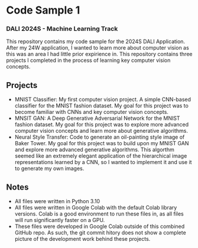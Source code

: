 # Code Sample 1
###  DALI 2024S - Machine Learning Track

This repository contains my code sample for the 2024S DALI Application.  After my 24W application, I wanted to learn more about computer vision as this was an area I had little prior expirience in.  This repository contains three projects I completed in the process of learning key computer vision concepts.

## Projects
- MNIST Classifier: My first computer vision project.  A simple CNN-based classifier for the MNIST fashion dataset.  My goal for this project was to become familiar with CNNs and key computer vision concepts.
- MNSIT GAN: A Deep Generative Adversarial Network for the MNIST fashion dataset.  My goal for this project was to explore more advanced computer vision concepts and learn more about generative algorithms.
- Neural Style Transfer: Code to generate an oil-painting style image of Baker Tower.  My goal for this project was to build upon my MNIST GAN and explore more advanced generative algorithms.  This algorthm seemed like an extremely elegant application of the hierarchical image representations learned by a CNN, so I wanted to implement it and use it to generate my own images.

## Notes
- All files were written in Python 3.10
- All files were written in Google Colab with the default Colab library versions.  Colab is a good environment to run these files in, as all files will run significantly faster on a GPU.
- These files were developed in Google Colab outside of this combined GitHub repo.  As such, the git commit hitory does not show a complete picture of the development work behind these projects.